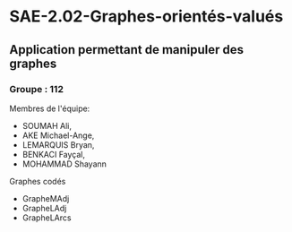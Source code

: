 # SAE-2.02-Graphes-orientés-valués
## Application permettant de manipuler des graphes  
### Groupe : 112

Membres de l'équipe: 
- SOUMAH Ali, 
- AKE Michael-Ange, 
- LEMARQUIS Bryan, 
- BENKACI Fayçal, 
- MOHAMMAD Shayann


Graphes codés
- GrapheMAdj
- GrapheLAdj
- GrapheLArcs
